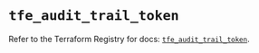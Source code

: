 # `tfe_audit_trail_token`

Refer to the Terraform Registry for docs: [`tfe_audit_trail_token`](https://registry.terraform.io/providers/hashicorp/tfe/0.70.0/docs/resources/audit_trail_token).
